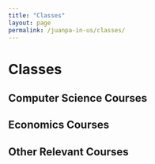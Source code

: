```yaml
---
title: "Classes"
layout: page
permalink: /juanpa-in-us/classes/
---
```


# Classes

<!-- Write about the courses you've taken and their relevance here -->

## Computer Science Courses
<!-- Add details about your CS-related classes -->

## Economics Courses
<!-- Add details about your economics-related classes -->

## Other Relevant Courses
<!-- Add details about other courses that contribute to your skillset -->
